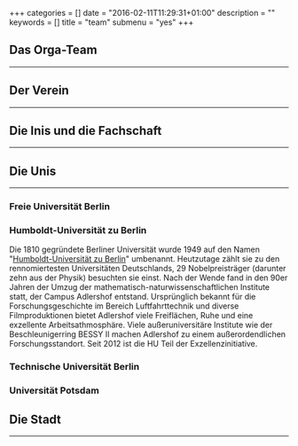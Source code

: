 +++
categories = []
date = "2016-02-11T11:29:31+01:00"
description = ""
keywords = []
title = "team"
submenu = "yes"
+++

## Das Orga-Team
---

## Der Verein
---

## Die Inis und die Fachschaft
---

## Die Unis
---
### Freie Universität Berlin 

### Humboldt-Universität zu Berlin 
Die 1810 gegründete Berliner Universität wurde 1949 auf den Namen "[Humboldt-Universität zu Berlin](https://www.hu-berlin.de/de)" umbenannt. Heutzutage zählt sie zu den rennomiertesten Universitäten Deutschlands, 29 Nobelpreisträger (darunter zehn aus der Physik) besuchten sie einst. Nach der Wende fand in den 90er Jahren der Umzug der mathematisch-naturwissenschaftlichen  Institute statt, der Campus Adlershof entstand. Ursprünglich bekannt für die Forschungsgeschichte im Bereich Luftfahrttechnik und diverse Filmproduktionen bietet Adlershof viele Freiflächen, Ruhe und eine exzellente Arbeitsathmosphäre. Viele außeruniversitäre Institute wie der Beschleunigerring BESSY II machen Adlershof zu einem außerordendlichen Forschungsstandort. Seit 2012 ist die HU Teil der Exzellenzinitiative.
### Technische Universität Berlin

### Universität Potsdam 

## Die Stadt
---
